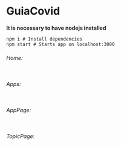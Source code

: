 <h1>GuiaCovid</h1>

<b>It is necessary to have nodejs installed</b>

```
npm i # Install dependencies
npm start # Starts app on localhost:3000
```

<h6>Home:</h6>
<p style="text-align:center">
  <img src="" alt=""/>  
</p>

<h6>Apps:</h6>
<p style="text-align:center">
  <img src="" alt=""/>  
</p>

<h6>AppPage:</h6>
<p style="text-align:center">
  <img src="" alt=""/>  
</p>

<h6>TopicPage:</h6>
<p style="text-align:center">
  <img src="" alt=""/>  
</p>

